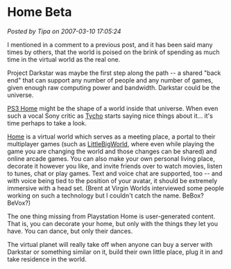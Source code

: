 # Home Beta

*Posted by Tipa on 2007-03-10 17:05:24*

I mentioned in a comment to a previous post, and it has been said many times by others, that the world is poised on the brink of spending as much time in the virtual world as the real one.

Project Darkstar was maybe the first step along the path -- a shared "back end" that can support any number of people and any number of games, given enough raw computing power and bandwidth. Darkstar could be the universe.

[PS3 Home](http://kotaku.com/gaming/clips/gdc07-clip-the-ps3s-home-242341.php) might be the shape of a world inside that universe. When even such a vocal Sony critic as [Tycho](http://www.penny-arcade.com/2007/03/09) starts saying nice things about it... it's time perhaps to take a look.

[Home](http://www.homebetatrial.com/) is a virtual world which serves as a meeting place, a portal to their multiplayer games (such as [LittleBigWorld](http://www.thegamefeed.com/features-739dec43982b81e8d548d20e2c1fa872.html), where even while playing the game you are changing the world and those changes can be shared) and online arcade games. You can also make your own personal living place, decorate it however you like, and invite friends over to watch movies, listen to tunes, chat or play games. Text and voice chat are supported, too -- and with voice being tied to the position of your avatar, it should be extremely immersive with a head set. (Brent at Virgin Worlds interviewed some people working on such a technology but I couldn't catch the name. BeBox? BeVox?)

The one thing missing from Playstation Home is user-generated content. That is, you can decorate your home, but only with the things they let you have. You can dance, but only their dances.

The virtual planet will really take off when anyone can buy a server with Darkstar or something similar on it, build their own little place, plug it in and take residence in the world.
